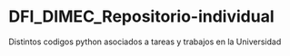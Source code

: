 # DFI_DIMEC_Repositorio-individual
Distintos codigos python asociados a tareas y trabajos en la Universidad

